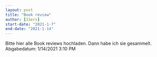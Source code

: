 ```yaml
---
layout: post
title: "Book review"
author: [IServ]
start-date: "2021-1-7"
end-date: "2021-1-14"
---
```

Bitte hier alle Book reviews hochladen. Dann habe ich sie gesammelt. 
Abgabedatum: 1/14/2021 3:10 PM